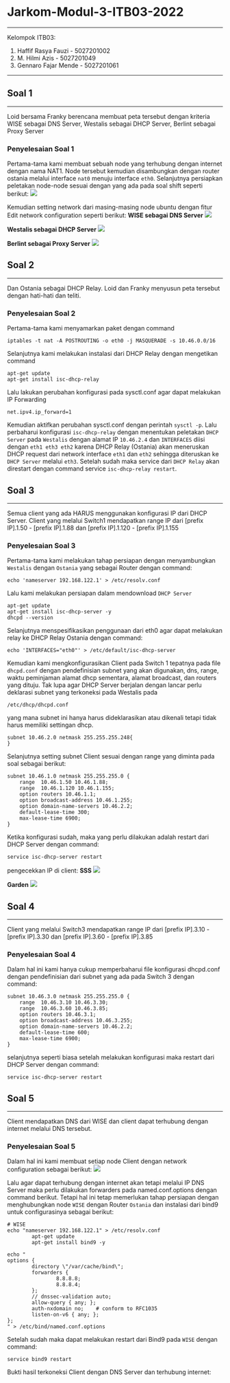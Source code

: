 # Jarkom-Modul-3-ITB03-2022
---
Kelompok ITB03:
1. Haffif Rasya Fauzi - 5027201002
2. M. Hilmi Azis - 5027201049
3. Gennaro Fajar Mende - 5027201061
---


## **Soal 1**
---
Loid bersama Franky berencana membuat peta tersebut dengan kriteria WISE sebagai DNS Server, Westalis sebagai DHCP Server, Berlint sebagai Proxy Server
### **Penyelesaian Soal 1**
Pertama-tama kami membuat sebuah node yang terhubung dengan internet dengan nama NAT1. Node tersebut kemudian disambungkan dengan router ostania melalui interface `nat0` menuju interface `eth0`. Selanjutnya persiapkan peletakan node-node sesuai dengan yang ada pada soal shift seperti berikut:
![](gambar/1.png)

Kemudian setting network dari masing-masing node ubuntu dengan fitur Edit network configuration seperti berikut:
**WISE sebagai DNS Server**
![](gambar/2.png)

**Westalis sebagai DHCP Server**
![](gambar/3.png)

**Berlint sebagai Proxy Server**
![](gambar/4.png)


## **Soal 2**
---
Dan Ostania sebagai DHCP Relay. Loid dan Franky menyusun peta tersebut dengan hati-hati dan teliti.
### **Penyelesaian Soal 2**
Pertama-tama kami menyamarkan paket dengan command
```
iptables -t nat -A POSTROUTING -o eth0 -j MASQUERADE -s 10.46.0.0/16
```
Selanjutnya kami melakukan instalasi dari DHCP Relay dengan mengetikan command
```
apt-get update
apt-get install isc-dhcp-relay
```
Lalu lakukan perubahan konfigurasi pada sysctl.conf agar dapat melakukan IP Forwarding
```
net.ipv4.ip_forward=1
```
Kemudian aktifkan perubahan sysctl.conf dengan perintah `sysctl -p`. Lalu perbaharui konfigurasi `isc-dhcp-relay` dengan menentukan peletakan `DHCP Server` pada `Westalis` dengan alamat IP `10.46.2.4` dan `INTERFACES` diisi dengan `eth1 eth3 eth2` karena DHCP Relay (Ostania) akan meneruskan DHCP request dari network interface `eth1` dan `eth2` sehingga diteruskan ke `DHCP Server` melalui `eth3`. Setelah sudah maka service dari `DHCP Relay` akan direstart dengan command service `isc-dhcp-relay restart`.


## **Soal 3**
---
Semua client yang ada HARUS menggunakan konfigurasi IP dari DHCP Server. Client yang melalui Switch1 mendapatkan range IP dari [prefix IP].1.50 - [prefix IP].1.88 dan [prefix IP].1.120 - [prefix IP].1.155
### **Penyelesaian Soal 3**
Pertama-tama kami melakukan tahap persiapan dengan menyambungkan `Westalis` dengan `Ostania` yang sebagai Router dengan command:
```
echo 'nameserver 192.168.122.1' > /etc/resolv.conf
```
Lalu kami melakukan persiapan dalam mendownload `DHCP Server`
```
apt-get update
apt-get install isc-dhcp-server -y
dhcpd --version
```
Selanjutnya menspesifikasikan penggunaan dari eth0 agar dapat melakukan relay ke DHCP Relay Ostania dengan command:
```
echo 'INTERFACES="eth0"' > /etc/default/isc-dhcp-server
```
Kemudian kami mengkonfigurasikan Client pada Switch 1 tepatnya pada file `dhcpd.conf` dengan pendefinisian subnet yang akan digunakan, dns, range, waktu peminjaman alamat dhcp sementara, alamat broadcast, dan routers yang dituju. Tak lupa agar DHCP Server berjalan dengan lancar perlu deklarasi subnet yang terkoneksi pada Westalis pada 
```
/etc/dhcp/dhcpd.conf
```
yang mana subnet ini hanya harus dideklarasikan atau dikenali tetapi tidak harus memiliki settingan dhcp.
```
subnet 10.46.2.0 netmask 255.255.255.248{
}
```
Selanjutnya setting subnet Client sesuai dengan range yang diminta pada soal sebagai berikut:
```
subnet 10.46.1.0 netmask 255.255.255.0 {
    range  10.46.1.50 10.46.1.88;
    range  10.46.1.120 10.46.1.155;
    option routers 10.46.1.1;
    option broadcast-address 10.46.1.255;
    option domain-name-servers 10.46.2.2;
    default-lease-time 300;
    max-lease-time 6900;
}
```
Ketika konfigurasi sudah, maka yang perlu dilakukan adalah restart dari DHCP Server dengan command:
```
service isc-dhcp-server restart
```
pengecekkan IP di client:
**SSS**
![](gambar/6.png)

**Garden**
![](gambar/7.png)


## **Soal 4**
---
Client yang melalui Switch3 mendapatkan range IP dari [prefix IP].3.10 - [prefix IP].3.30 dan [prefix IP].3.60 - [prefix IP].3.85
### **Penyelesaian Soal 4**
Dalam hal ini kami hanya cukup memperbaharui file konfigurasi dhcpd.conf dengan pendefinisian dari subnet yang ada pada Switch 3 dengan command:
```
subnet 10.46.3.0 netmask 255.255.255.0 {
    range  10.46.3.10 10.46.3.30;
    range  10.46.3.60 10.46.3.85;
    option routers 10.46.3.1;
    option broadcast-address 10.46.3.255;
    option domain-name-servers 10.46.2.2;
    default-lease-time 600;
    max-lease-time 6900;
}
```
selanjutnya seperti biasa setelah melakukan konfigurasi maka restart dari DHCP Server dengan command:
```
service isc-dhcp-server restart
```

## **Soal 5**
---
Client mendapatkan DNS dari WISE dan client dapat terhubung dengan internet melalui DNS tersebut.
### **Penyelesaian Soal 5**
Dalam hal ini kami membuat setiap node Client dengan network configuration sebagai berikut:
![](gambar/5.png)

Lalu agar dapat terhubung dengan internet akan tetapi melalui IP DNS Server maka perlu dilakukan forwarders pada named.conf.options dengan command berikut. Tetapi hal ini tetap memerlukan tahap persiapan dengan menghubungkan node `WISE` dengan Router `Ostania` dan instalasi dari bind9 untuk configurasinya sebagai berikut:
```
# WISE
echo "nameserver 192.168.122.1" > /etc/resolv.conf
        apt-get update
        apt-get install bind9 -y

echo "
options {
        directory \"/var/cache/bind\";
        forwarders {
                8.8.8.8;
                8.8.8.4;
        };
        // dnssec-validation auto;
        allow-query { any; };
        auth-nxdomain no;    # conform to RFC1035
        listen-on-v6 { any; };
};
" > /etc/bind/named.conf.options
```
Setelah sudah maka dapat melakukan restart dari Bind9 pada `WISE` dengan command:
```
service bind9 restart
```
Bukti hasil terkoneksi Client dengan DNS Server dan terhubung internet:

